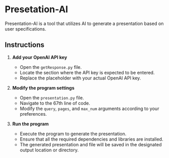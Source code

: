 # Presetation-AI

Presentation-AI is a tool that utilizes AI to generate a presentation based on user specifications.

## Instructions

1. **Add your OpenAI API key**
   - Open the `getResponse.py` file.
   - Locate the section where the API key is expected to be entered.
   - Replace the placeholder with your actual OpenAI API key.

2. **Modify the program settings**
   - Open the `presentation.py` file.
   - Navigate to the 67th line of code.
   - Modify the `query`, `pages`, and `max_num` arguments according to your preferences.

3. **Run the program**
   - Execute the program to generate the presentation.
   - Ensure that all the required dependencies and libraries are installed.
   - The generated presentation and file will be saved in the designated output location or directory.
